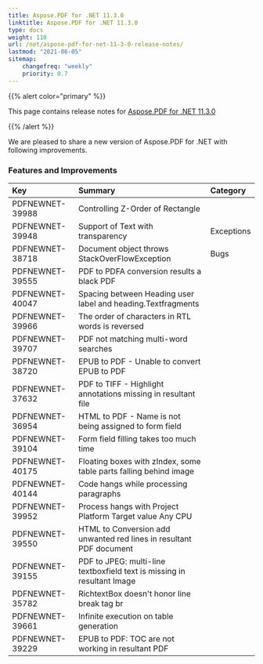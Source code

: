 ```yaml
---
title: Aspose.PDF for .NET 11.3.0
linktitle: Aspose.PDF for .NET 11.3.0
type: docs
weight: 110
url: /net/aspose-pdf-for-net-11-3-0-release-notes/
lastmod: "2021-06-05"
sitemap:
    changefreq: "weekly"
    priority: 0.7
---
```


{{% alert color="primary" %}}

This page contains release notes for [Aspose.PDF for .NET 11.3.0](http://www.aspose.com/downloads/pdf/net/new-releases/aspose.pdf-for-.net-11.3.0/)

{{% /alert %}}

We are pleased to share a new version of Aspose.PDF for .NET with following improvements.

### **Features and Improvements**

|**Key**|**Summary**|**Category**|
| :- | :- | :- |
|PDFNEWNET-39988|Controlling Z-Order of Rectangle|
|PDFNEWNET-39948|Support of Text with transparency|Exceptions|
|PDFNEWNET-38718|Document object throws StackOverFlowException|Bugs|
|PDFNEWNET-39555|PDF to PDFA conversion results a black PDF
|PDFNEWNET-40047|Spacing between Heading user label and heading.Textfragments
|PDFNEWNET-39966|The order of characters in RTL words is reversed|
|PDFNEWNET-39707|PDF not matching multi-word searches|
|PDFNEWNET-38720|EPUB to PDF - Unable to convert EPUB to PDF|
|PDFNEWNET-37632|PDF to TIFF - Highlight annotations missing in resultant file|
|PDFNEWNET-36954|HTML to PDF - Name is not being assigned to form field|
|PDFNEWNET-39104|Form field filling takes too much time|
|PDFNEWNET-40175|Floating boxes with zIndex, some table parts falling behind image|
|PDFNEWNET-40144|Code hangs while processing paragraphs|
|PDFNEWNET-39952|Process hangs with Project Platform Target value Any CPU|
|PDFNEWNET-39550|HTML to Conversion add unwanted red lines in resultant PDF document
|PDFNEWNET-39155|PDF to JPEG: multi-line textboxfield text is missing in resultant Image|
|PDFNEWNET-35782|RichtextBox doesn't honor line break tag br|
|PDFNEWNET-39661|Infinite execution on table generation|
|PDFNEWNET-39229|EPUB to PDF: TOC are not working in resultant PDF|
